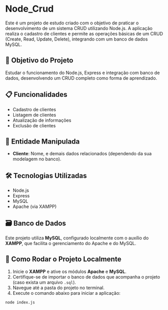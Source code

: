 # Node_Crud

Este é um projeto de estudo criado com o objetivo de praticar o desenvolvimento de um sistema CRUD utilizando Node.js. A aplicação realiza o cadastro de clientes e permite as operações básicas de um CRUD (Create, Read, Update, Delete), integrando com um banco de dados MySQL.

## 🧠 Objetivo do Projeto

Estudar o funcionamento do Node.js, Express e integração com banco de dados, desenvolvendo um CRUD completo como forma de aprendizado.

## 📋 Funcionalidades

- Cadastro de clientes  
- Listagem de clientes  
- Atualização de informações  
- Exclusão de clientes  

## 🧱 Entidade Manipulada

- **Cliente**: Nome, e demais dados relacionados (dependendo da sua modelagem no banco).

## 🛠️ Tecnologias Utilizadas

- Node.js  
- Express  
- MySQL  
- Apache (via XAMPP)

## 🗃️ Banco de Dados

Este projeto utiliza **MySQL**, configurado localmente com o auxílio do **XAMPP**, que facilita o gerenciamento do Apache e do MySQL.

## 🚀 Como Rodar o Projeto Localmente

1. Inicie o **XAMPP** e ative os módulos **Apache** e **MySQL**.  
2. Certifique-se de importar o banco de dados que acompanha o projeto (caso exista um arquivo `.sql`).  
3. Navegue até a pasta do projeto no terminal.  
4. Execute o comando abaixo para iniciar a aplicação:

```bash
node index.js


